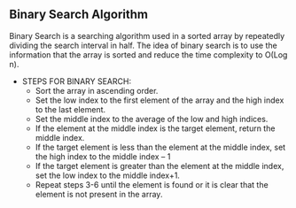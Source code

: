 ## Binary Search Algorithm

Binary Search is a searching algorithm used in a sorted array by repeatedly dividing the search interval in half. The idea of binary search is to use the information that the array is sorted and reduce the time complexity to O(Log n).

 * STEPS FOR BINARY SEARCH:
    * Sort the array in ascending order.
    * Set the low index to the first element of the array and the high index to the last element.
    * Set the middle index to the average of the low and high indices.
    * If the element at the middle index is the target element, return the middle index.
    * If the target element is less than the element at the middle index, set the high index to the middle index – 1
    * If the target element is greater than the element at the middle index, set the low index to the middle index+1.
    * Repeat steps 3-6 until the element is found or it is clear that the element is not present in the array.